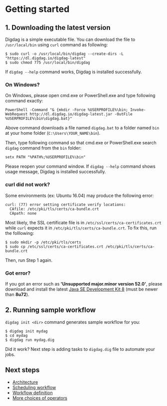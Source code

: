 # Getting started

## 1. Downloading the latest version

Digdag is a simple executable file. You can download the file to ``/usr/local/bin`` using `curl` command as following:

    $ sudo curl -o /usr/local/bin/digdag --create-dirs -L "https://dl.digdag.io/digdag-latest"
    $ sudo chmod 775 /usr/local/bin/digdag

If `digdag --help` command works, Digdag is installed successfully.

### On Windows?

On Windows, please open cmd.exe or PowerShell.exe and type following command exactly:

```
PowerShell -Command "& {mkdir -Force %USERPROFILE%\bin; Invoke-WebRequest http://dl.digdag.io/digdag-latest.jar -OutFile %USERPROFILE%\bin\digdag.bat}"
```

Above command downloads a file named `digdag.bat` to a folder named `bin` at your home folder (`C:\Users\YOUR_NAME\bin`).

Then, type following command so that cmd.exe or PowerShell.exe search `digdag` command from the `bin` folder:

```
setx PATH "%PATH%;%USERPROFILE%\bin"
```

Please reopen your command window. If `digdag --help` command shows usage message, Digdag is installed successfully.


### curl did not work?

Some environments (ex: Ubuntu 16.04) may produce the following error:

```shell
curl: (77) error setting certificate verify locations:
  CAfile: /etc/pki/tls/certs/ca-bundle.crt
  CApath: none
```

Most likely, the SSL certificate file is in `/etc/ssl/certs/ca-certificates.crt` while `curl` expects it in `/etc/pki/tls/certs/ca-bundle.crt`. To fix this, run the folllowing:

```shell
$ sudo mkdir -p /etc/pki/tls/certs
$ sudo cp /etc/ssl/certs/ca-certificates.crt /etc/pki/tls/certs/ca-bundle.crt
```

Then, run Step 1 again.

### Got error?

If you got an error such as **'Unsupported major.minor version 52.0'**, please download and install the latest [Java SE Development Kit 8](http://www.oracle.com/technetwork/java/javase/downloads/jdk8-downloads-2133151.html) (must be newer than **8u72**).

## 2. Running sample workflow

`digdag init <dir>` command generates sample workflow for you:

    $ digdag init mydag
    $ cd mydag
    $ digdag run mydag.dig

Did it work? Next step is adding tasks to `digdag.dig` file to automate your jobs.

Next steps
----------------------------------

* [Architecture](architecture.html)
* [Scheduling workflow](scheduling_workflow.html)
* [Workflow definition](workflow_definition.html)
* [More choices of operators](operators.html)

